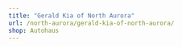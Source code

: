 ```yaml
---
title: "Gerald Kia of North Aurora"
url: /north-aurora/gerald-kia-of-north-aurora/
shop: Autohaus
---
```

